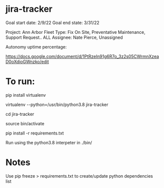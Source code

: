 # jira-tracker
Goal start date: 2/9/22
Goal end state: 3/31/22

Project: Ann Arbor Fleet
Type: Fix On Site, Preventative Maintenance, Support Request.. ALL
Assignee: Nate Pierce, Unassigned


Autonomy uptime percentage: 

https://docs.google.com/document/d/1PtRzeIn91g6R7o_3z2s05CWrmnXzeaD0oXdioGWnzko/edit

# To run:

pip install virtualenv

virtualenv --python=/usr/bin/python3.8 jira-tracker

cd jira-tracker

source bin/activate

pip install -r requirements.txt

Run using the python3.8 interpeter in ./bin/

# Notes

Use pip freeze > requirements.txt to create/update python dependencies list